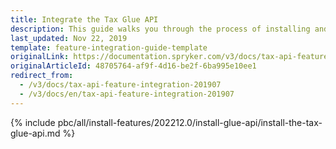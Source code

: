 ```yaml
---
title: Integrate the Tax Glue API
description: This guide walks you through the process of installing and configuring the Product Tax Sets API feature in your project.
last_updated: Nov 22, 2019
template: feature-integration-guide-template
originalLink: https://documentation.spryker.com/v3/docs/tax-api-feature-integration-201907
originalArticleId: 48705764-af9f-4d16-be2f-6ba995e10ee1
redirect_from:
  - /v3/docs/tax-api-feature-integration-201907
  - /v3/docs/en/tax-api-feature-integration-201907
---
```


{% include pbc/all/install-features/202212.0/install-glue-api/install-the-tax-glue-api.md %} <!-- To edit, see /_includes/pbc/all/install-features/202212.0/install-glue-api/install-the-tax-glue-api.md -->
